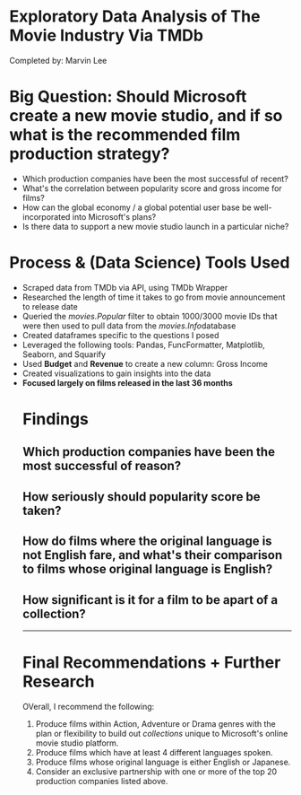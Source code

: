 # Exploratory Data Analysis of The Movie Industry Via TMDb
Completed by: Marvin Lee


# Big Question: Should Microsoft create a new movie studio, and if so what is the recommended film production strategy?

<ul>
    <li>Which production companies have been the most successful of recent?</li>
    <li>What's the correlation between popularity score and gross income for films?</li>
    <li>How can the global economy / a global potential user base be well-incorporated into Microsoft's plans?</li>
    <li>Is there data to support a new movie studio launch in a particular niche?</li>
</ul>


# Process & (Data Science) Tools Used

<ul>
    <li>Scraped data from TMDb via API, using TMDb Wrapper</li>
    <li>Researched the length of time it takes to go from movie announcement to release date</li>
    <li>Queried the <i>movies.Popular</i> filter to obtain 1000/3000 movie IDs that were then used to pull data from the <i>movies.Info</i>database</li>
    <li>Created dataframes specific to the questions I posed</li>
    <li>Leveraged the following tools: Pandas, FuncFormatter, Matplotlib, Seaborn, and Squarify</li>
    <li>Used <b>Budget</b> and <b>Revenue</b> to create a new column: Gross Income</li>
    <li>Created visualizations to gain insights into the data</li>
    <li><b>Focused largely on films released in the last 36 months</b></li>


# Findings

## Which production companies have been the most successful of reason?

## How seriously should popularity score be taken?

## How do films where the original language is not English fare, and what's their comparison to films whose original language is English?

## How significant is it for a film to be apart of a collection?


---

# Final Recommendations + Further Research

OVerall, I recommend the following:

<ol>
    <li>Produce films within Action, Adventure or Drama genres with the plan or flexibility to build out <i>collections</i> unique to Microsoft's online movie studio platform.</li>
    <li>Produce films which have at least 4 different languages spoken.</li>
    <li>Produce films whose original language is either English or Japanese.</li>
    <li>Consider an exclusive partnership with one or more of the top 20 production companies listed above.</li>
</ol>